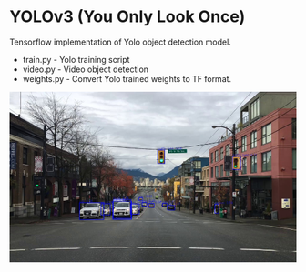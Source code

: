 # YOLOv3 (You Only Look Once)

Tensorflow implementation of Yolo object detection model.

* train.py - Yolo training script
* video.py - Video object detection
* weights.py - Convert Yolo trained weights to TF format.

<img src="./images/test_img.jpg" style=" width:500x ; height:300px " />
